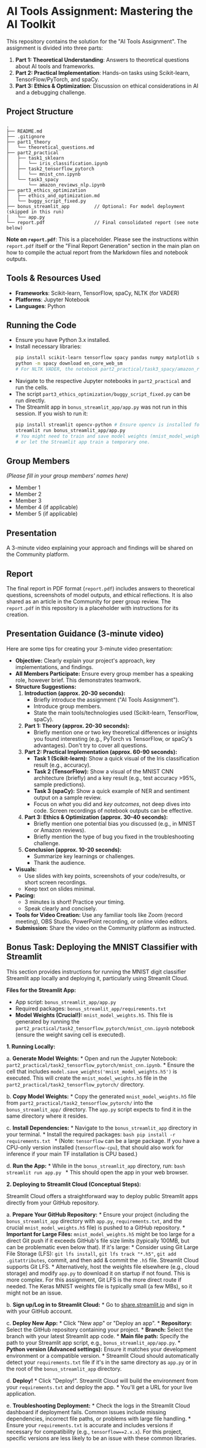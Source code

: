 # AI Tools Assignment: Mastering the AI Toolkit

This repository contains the solution for the "AI Tools Assignment". The assignment is divided into three parts:

1.  **Part 1: Theoretical Understanding**: Answers to theoretical questions about AI tools and frameworks.
2.  **Part 2: Practical Implementation**: Hands-on tasks using Scikit-learn, TensorFlow/PyTorch, and spaCy.
3.  **Part 3: Ethics & Optimization**: Discussion on ethical considerations in AI and a debugging challenge.

## Project Structure

```
.
├── README.md
├── .gitignore
├── part1_theory
│   └── theoretical_questions.md
├── part2_practical
│   ├── task1_sklearn
│   │   └── iris_classification.ipynb
│   ├── task2_tensorflow_pytorch
│   │   └── mnist_cnn.ipynb
│   └── task3_spacy
│       └── amazon_reviews_nlp.ipynb
├── part3_ethics_optimization
│   ├── ethics_and_optimization.md
│   └── buggy_script_fixed.py
├── bonus_streamlit_app         // Optional: For model deployment (skipped in this run)
│   └── app.py
└── report.pdf                  // Final consolidated report (see note below)
```

**Note on `report.pdf`**: This is a placeholder. Please see the instructions within `report.pdf` itself or the "Final Report Generation" section in the main plan on how to compile the actual report from the Markdown files and notebook outputs.

## Tools & Resources Used

*   **Frameworks**: Scikit-learn, TensorFlow, spaCy, NLTK (for VADER)
*   **Platforms**: Jupyter Notebook
*   **Languages**: Python

## Running the Code

- Ensure you have Python 3.x installed.
- Install necessary libraries:
  ```bash
  pip install scikit-learn tensorflow spacy pandas numpy matplotlib seaborn jupyterlab nltk
  python -m spacy download en_core_web_sm
  # For NLTK VADER, the notebook part2_practical/task3_spacy/amazon_reviews_nlp.ipynb handles download if needed.
  ```
- Navigate to the respective Jupyter notebooks in `part2_practical` and run the cells.
- The script `part3_ethics_optimization/buggy_script_fixed.py` can be run directly.
- The Streamlit app in `bonus_streamlit_app/app.py` was not run in this session. If you wish to run it:
  ```bash
  pip install streamlit opencv-python # Ensure opencv is installed for the app
  streamlit run bonus_streamlit_app/app.py
  # You might need to train and save model weights (mnist_model_weights.h5) from the mnist_cnn.ipynb first,
  # or let the Streamlit app train a temporary one.
  ```

## Group Members
*(Please fill in your group members' names here)*

- Member 1
- Member 2
- Member 3
- Member 4 (if applicable)
- Member 5 (if applicable)

## Presentation
A 3-minute video explaining your approach and findings will be shared on the Community platform.

## Report
The final report in PDF format (`report.pdf`) includes answers to theoretical questions, screenshots of model outputs, and ethical reflections. It is also shared as an article in the Community for peer group review. The `report.pdf` in this repository is a placeholder with instructions for its creation.

## Presentation Guidance (3-minute video)

Here are some tips for creating your 3-minute video presentation:

*   **Objective:** Clearly explain your project's approach, key implementations, and findings.
*   **All Members Participate:** Ensure every group member has a speaking role, however brief. This demonstrates teamwork.
*   **Structure Suggestions:**
    1.  **Introduction (approx. 20-30 seconds):**
        *   Briefly introduce the assignment ("AI Tools Assignment").
        *   Introduce group members.
        *   State the main tools/technologies used (Scikit-learn, TensorFlow, spaCy).
    2.  **Part 1: Theory (approx. 20-30 seconds):**
        *   Briefly mention one or two key theoretical differences or insights you found interesting (e.g., PyTorch vs TensorFlow, or spaCy's advantages). Don't try to cover all questions.
    3.  **Part 2: Practical Implementation (approx. 60-90 seconds):**
        *   **Task 1 (Scikit-learn):** Show a quick visual of the Iris classification result (e.g., accuracy).
        *   **Task 2 (TensorFlow):** Show a visual of the MNIST CNN architecture (briefly) and a key result (e.g., test accuracy >95%, sample predictions).
        *   **Task 3 (spaCy):** Show a quick example of NER and sentiment output on a sample review.
        *   Focus on *what* you did and *key outcomes*, not deep dives into code. Screen recordings of notebook outputs can be effective.
    4.  **Part 3: Ethics & Optimization (approx. 30-40 seconds):**
        *   Briefly mention one potential bias you discussed (e.g., in MNIST or Amazon reviews).
        *   Briefly mention the type of bug you fixed in the troubleshooting challenge.
    5.  **Conclusion (approx. 10-20 seconds):**
        *   Summarize key learnings or challenges.
        *   Thank the audience.
*   **Visuals:**
    *   Use slides with key points, screenshots of your code/results, or short screen recordings.
    *   Keep text on slides minimal.
*   **Pacing:**
    *   3 minutes is short! Practice your timing.
    *   Speak clearly and concisely.
*   **Tools for Video Creation:** Use any familiar tools like Zoom (record meeting), OBS Studio, PowerPoint recording, or online video editors.
*   **Submission:** Share the video on the Community platform as instructed.

## Bonus Task: Deploying the MNIST Classifier with Streamlit

This section provides instructions for running the MNIST digit classifier Streamlit app locally and deploying it, particularly using Streamlit Cloud.

**Files for the Streamlit App:**
*   App script: `bonus_streamlit_app/app.py`
*   Required packages: `bonus_streamlit_app/requirements.txt`
*   **Model Weights (Crucial!):** `mnist_model_weights.h5`. This file is generated by running the `part2_practical/task2_tensorflow_pytorch/mnist_cnn.ipynb` notebook (ensure the weight saving cell is executed).

**1. Running Locally:**

   a.  **Generate Model Weights:**
       *   Open and run the Jupyter Notebook: `part2_practical/task2_tensorflow_pytorch/mnist_cnn.ipynb`.
       *   Ensure the cell that includes `model.save_weights('mnist_model_weights.h5')` is executed. This will create the `mnist_model_weights.h5` file in the `part2_practical/task2_tensorflow_pytorch/` directory.

   b.  **Copy Model Weights:**
       *   Copy the generated `mnist_model_weights.h5` file from `part2_practical/task2_tensorflow_pytorch/` into the `bonus_streamlit_app/` directory. The `app.py` script expects to find it in the same directory where it resides.

   c.  **Install Dependencies:**
       *   Navigate to the `bonus_streamlit_app` directory in your terminal.
       *   Install the required packages:
           ```bash
           pip install -r requirements.txt
           ```
       *   (Note: `tensorflow` can be a large package. If you have a CPU-only version installed (`tensorflow-cpu`), that should also work for inference if your main TF installation is CPU based.)

   d.  **Run the App:**
       *   While in the `bonus_streamlit_app` directory, run:
           ```bash
           streamlit run app.py
           ```
       *   This should open the app in your web browser.

**2. Deploying to Streamlit Cloud (Conceptual Steps):**

   Streamlit Cloud offers a straightforward way to deploy public Streamlit apps directly from your GitHub repository.

   a.  **Prepare Your GitHub Repository:**
       *   Ensure your project (including the `bonus_streamlit_app` directory with `app.py`, `requirements.txt`, and the crucial `mnist_model_weights.h5` file) is pushed to a GitHub repository.
       *   **Important for Large Files:** `mnist_model_weights.h5` might be too large for a direct Git push if it exceeds GitHub's file size limits (typically 100MB, but can be problematic even below that). If it's large:
           *   Consider using Git Large File Storage (LFS): `git lfs install`, `git lfs track "*.h5"`, `git add .gitattributes`, commit, and then add & commit the `.h5` file. Streamlit Cloud supports Git LFS.
           *   Alternatively, host the weights file elsewhere (e.g., cloud storage) and modify `app.py` to download it on startup if not found. This is more complex. For this assignment, Git LFS is the more direct route if needed. The Keras MNIST weights file is typically small (a few MBs), so it might not be an issue.

   b.  **Sign up/Log in to Streamlit Cloud:**
       *   Go to [share.streamlit.io](https://share.streamlit.io/) and sign in with your GitHub account.

   c.  **Deploy New App:**
       *   Click "New app" or "Deploy an app".
       *   **Repository:** Select the GitHub repository containing your project.
       *   **Branch:** Select the branch with your latest Streamlit app code.
       *   **Main file path:** Specify the path to your Streamlit app script, e.g., `bonus_streamlit_app/app.py`.
       *   **Python version (Advanced settings):** Ensure it matches your development environment or a compatible version.
       *   Streamlit Cloud should automatically detect your `requirements.txt` file if it's in the same directory as `app.py` or in the root of the `bonus_streamlit_app` directory.

   d.  **Deploy!**
       *   Click "Deploy!". Streamlit Cloud will build the environment from your `requirements.txt` and deploy the app.
       *   You'll get a URL for your live application.

   e.  **Troubleshooting Deployment:**
       *   Check the logs in the Streamlit Cloud dashboard if deployment fails. Common issues include missing dependencies, incorrect file paths, or problems with large file handling.
       *   Ensure your `requirements.txt` is accurate and includes versions if necessary for compatibility (e.g., `tensorflow==2.x.x`). For this project, specific versions are less likely to be an issue with these common libraries.
